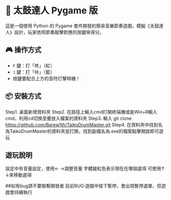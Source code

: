 # 🥁 太鼓達人 Pygame 版

這是一個使用 Python 的 Pygame 套件開發的簡易音樂節奏遊戲，模擬《太鼓達人》設計，玩家依照節奏敲擊對應的按鍵來得分。

## 🎮 操作方式

- `F` 鍵：打「咚」（紅）
- `J` 鍵：打「咔」（藍）
- 按鍵要配合上方的音符打擊時機！

## 📦 安裝方式

Step1. 桌面新增資料夾
Step2. 在路徑上輸入cmd打開終端機或是Win+R輸入cmd，利用cd切換至要放入檔案的資料夾
Step3. 輸入 git clone https://github.com/Barew1th/TaikoDrumMaster.git
Step4. 在資料夾中找到名為TaikoDrumMaster的資料夾並打開，找到副檔名為.exe的檔案點擊開啟即可遊玩

## 遊玩說明
設定中有音量設定，使用← →調整音量
字體變紅色表示現在在哪個選項
可使用↑ ↓來移動選項


##如有bug請不要聯繫開發者
目前BUG:遊戲中按下暫停，會出現暫停選單，但遊戲會持續執行


